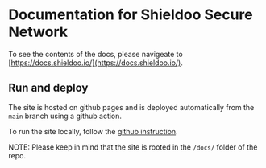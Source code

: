 # Documentation for Shieldoo Secure Network

To see the contents of the docs, please navigeate to [https://docs.shieldoo.io/](https://docs.shieldoo.io/).

## Run and deploy

The site is hosted on github pages and is deployed automatically from the `main` branch using a github action.

To run the site locally, follow the [github instruction](https://docs.github.com/en/pages/setting-up-a-github-pages-site-with-jekyll/testing-your-github-pages-site-locally-with-jekyll). 

NOTE: Please keep in mind that the site is rooted in the `/docs/` folder of the repo.
